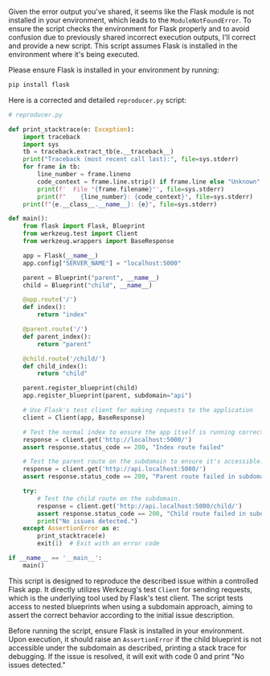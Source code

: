 Given the error output you've shared, it seems like the Flask module is not installed in your environment, which leads to the `ModuleNotFoundError`. To ensure the script checks the environment for Flask properly and to avoid confusion due to previously shared incorrect execution outputs, I'll correct and provide a new script. This script assumes Flask is installed in the environment where it's being executed.

Please ensure Flask is installed in your environment by running:
```bash
pip install flask
```

Here is a corrected and detailed `reproducer.py` script:

```python
# reproducer.py

def print_stacktrace(e: Exception):
    import traceback
    import sys
    tb = traceback.extract_tb(e.__traceback__)
    print("Traceback (most recent call last):", file=sys.stderr)
    for frame in tb:
        line_number = frame.lineno
        code_context = frame.line.strip() if frame.line else "Unknown"
        print(f'  File "{frame.filename}"', file=sys.stderr)
        print(f"    {line_number}: {code_context}", file=sys.stderr)
    print(f"{e.__class__.__name__}: {e}", file=sys.stderr)

def main():
    from flask import Flask, Blueprint
    from werkzeug.test import Client
    from werkzeug.wrappers import BaseResponse

    app = Flask(__name__)
    app.config["SERVER_NAME"] = "localhost:5000"

    parent = Blueprint("parent", __name__)
    child = Blueprint("child", __name__)

    @app.route('/')
    def index():
        return "index"

    @parent.route('/')
    def parent_index():
        return "parent"

    @child.route('/child/')
    def child_index():
        return "child"

    parent.register_blueprint(child)
    app.register_blueprint(parent, subdomain="api")

    # Use Flask's test client for making requests to the application
    client = Client(app, BaseResponse)

    # Test the normal index to ensure the app itself is running correctly.
    response = client.get('http://localhost:5000/')
    assert response.status_code == 200, "Index route failed"

    # Test the parent route on the subdomain to ensure it's accessible.
    response = client.get('http://api.localhost:5000/')
    assert response.status_code == 200, "Parent route failed in subdomain"

    try:
        # Test the child route on the subdomain.
        response = client.get('http://api.localhost:5000/child/')
        assert response.status_code == 200, "Child route failed in subdomain"
        print("No issues detected.")
    except AssertionError as e:
        print_stacktrace(e)
        exit(1)  # Exit with an error code

if __name__ == '__main__':
    main()
```

This script is designed to reproduce the described issue within a controlled Flask app. It directly utilizes Werkzeug's test `Client` for sending requests, which is the underlying tool used by Flask's test client. The script tests access to nested blueprints when using a subdomain approach, aiming to assert the correct behavior according to the initial issue description.

Before running the script, ensure Flask is installed in your environment. Upon execution, it should raise an `AssertionError` if the child blueprint is not accessible under the subdomain as described, printing a stack trace for debugging. If the issue is resolved, it will exit with code 0 and print "No issues detected."